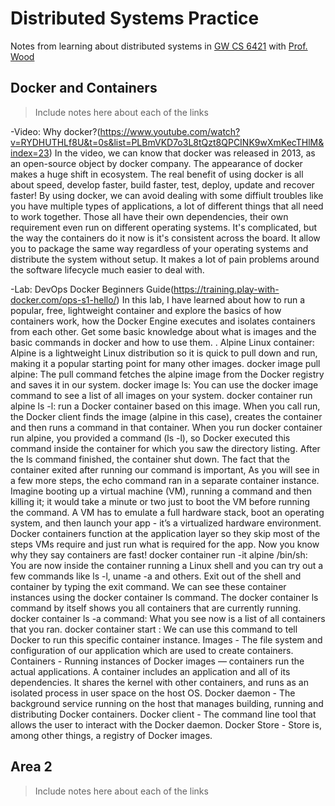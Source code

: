 # Distributed Systems Practice
Notes from learning about distributed systems in [GW CS 6421](https://gwdistsys18.github.io/) with [Prof. Wood](https://faculty.cs.gwu.edu/timwood/)

## Docker and Containers
> Include notes here about each of the links

-Video: Why docker?(https://www.youtube.com/watch?v=RYDHUTHLf8U&t=0s&list=PLBmVKD7o3L8tQzt8QPCINK9wXmKecTHlM&index=23)
In the video, we can know that docker was released in 2013, as an open-source object by docker company.
The appearance of docker makes a huge shift in ecosystem.
The real benefit of using docker is all about speed, develop faster, build faster, test, deploy, update and recover faster!
By using docker, we can avoid dealing with some diffiult troubles like you have multiple types of applications, 
a lot of different things that all need to work together. Those all have their own dependencies, their own requirement
even run on different operating systems. It's complicated, but the way the containers do it now is it's consistent across the board.
It allow you to package the same way regardless of your operating systems and distribute the system without setup.
It makes a lot of pain problems around the software lifecycle much easier to deal with.

-Lab: DevOps Docker Beginners Guide(https://training.play-with-docker.com/ops-s1-hello/)
In this lab, I have learned about how to run a popular, free, lightweight container 
and explore the basics of how containers work, how the Docker Engine executes and isolates containers from each other.
Get some basic knowledge about what is images and the basic commands in docker and how to use them.
. Alpine Linux container: Alpine is a lightweight Linux distribution so it is quick to pull down and run, 
  making it a popular starting point for many other images.
  docker image pull alpine: The pull command fetches the alpine image from the Docker registry and saves it in our system. 
  docker image ls: You can use the docker image command to see a list of all images on your system.
  docker container run alpine ls -l: run a Docker container based on this image.
    When you call run, the Docker client finds the image (alpine in this case), creates the container and 
    then runs a command in that container. When you run docker container run alpine, you provided a command (ls -l),
    so Docker executed this command inside the container for which you saw the directory listing. 
    After the ls command finished, the container shut down.
The fact that the container exited after running our command is important, As you will see in a few more steps, 
the echo command ran in a separate container instance. Imagine booting up a virtual machine (VM), 
running a command and then killing it; it would take a minute or two just to boot the VM before running the command.
A VM has to emulate a full hardware stack, boot an operating system, and then launch your app - 
it’s a virtualized hardware environment. Docker containers function at the application layer 
so they skip most of the steps VMs require and just run what is required for the app. 
Now you know why they say containers are fast!
  docker container run -it alpine /bin/sh: You are now inside the container running a Linux shell 
  and you can try out a few commands like ls -l, uname -a and others. 
  Exit out of the shell and container by typing the exit command.
  We can see these container instances using the docker container ls command. 
  The docker container ls command by itself shows you all containers that are currently running.
  docker container ls -a command: What you see now is a list of all containers that you ran.
  docker container start <container ID>: We can use this command to tell Docker to run this specific container instance.
Images - The file system and configuration of our application which are used to create containers.
Containers - Running instances of Docker images — containers run the actual applications. 
A container includes an application and all of its dependencies. It shares the kernel with other containers,
and runs as an isolated process in user space on the host OS.
Docker daemon - The background service running on the host that manages building, running and distributing Docker containers.
Docker client - The command line tool that allows the user to interact with the Docker daemon.
Docker Store - Store is, among other things, a registry of Docker images.

## Area 2
> Include notes here about each of the links
